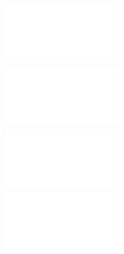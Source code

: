 ![@](steps/_.3eb68380.md)

![@](steps/_.67f97b98.md)

![@](steps/_.f95e71a4.md)

![@](steps/response.d7f98e2f.md)